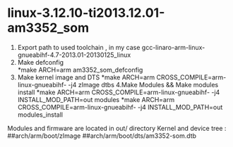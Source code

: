 # linux-3.12.10-ti2013.12.01-am3352_som

1. Export path to used toolchain , in my case gcc-linaro-arm-linux-gnueabihf-4.7-2013.01-20130125_linux
2. Make defconfig  
	*make ARCH=arm am3352_som_defconfig
3. Make kernel image and DTS
	*make ARCH=arm CROSS_COMPILE=arm-linux-gnueabihf- -j4 zImage dtbs
4.Make Modules && Make modules install
 	*make ARCH=arm CROSS_COMPILE=arm-linux-gnueabihf- -j4 INSTALL_MOD_PATH=out modules
 	*make ARCH=arm CROSS_COMPILE=arm-linux-gnueabihf- -j4 INSTALL_MOD_PATH=out modules_install
 
 
Modules and firmware are located in out/ directory
Kernel and device tree :
##arch/arm/boot/zImage
##arch/arm/boot/dts/am3352-som.dtb



